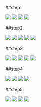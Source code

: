 ##step1


<img src="https://github.com/guoy5/open-source-lab/blob/master/image/step1.png" />


<img src="https://github.com/guoy5/open-source-lab/blob/master/image/Step1CMakeLists.png" />


<img src="https://github.com/guoy5/open-source-lab/blob/master/image/Step1tutorial.png" />


<img src="https://github.com/guoy5/open-source-lab/blob/master/image/Step1tutorialconfig.png" />

##step2

<img src="https://github.com/guoy5/open-source-lab/blob/master/image/Step2.png" />

<img src="https://github.com/guoy5/open-source-lab/blob/master/image/step2CMakeLists.png" />

<img src="https://github.com/guoy5/open-source-lab/blob/master/image/step2cmakeliststoplevel.png" />

<img src="https://github.com/guoy5/open-source-lab/blob/master/image/step2tutorial.png" />

<img src="https://github.com/guoy5/open-source-lab/blob/master/image/step2tutorialconfig.png" />

##step3

<img src="https://github.com/guoy5/open-source-lab/blob/master/image/Step3.png" />

<img src="https://github.com/guoy5/open-source-lab/blob/master/image/step3cmakelists.png" />

<img src="https://github.com/guoy5/open-source-lab/blob/master/image/step3cmakelistspart1.png" />

<img src="https://github.com/guoy5/open-source-lab/blob/master/image/step3cmakelistspart2.png" />

<img src="https://github.com/guoy5/open-source-lab/blob/master/image/step3tutorial.png" />

##step4

<img src="https://github.com/guoy5/open-source-lab/blob/master/image/Step4.png" />

<img src="https://github.com/guoy5/open-source-lab/blob/master/image/step4cmakelists.png" />

<img src="https://github.com/guoy5/open-source-lab/blob/master/image/step4mysqrt.png" />

<img src="https://github.com/guoy5/open-source-lab/blob/master/image/step4tutorialconfig.png" />

##step5

<img src="https://github.com/guoy5/open-source-lab/blob/master/image/Step5.png" />

<img src="https://github.com/guoy5/open-source-lab/blob/master/image/step5cmakelists.png" />

<img src="https://github.com/guoy5/open-source-lab/blob/master/image/step5cmakeliststoplevel.png" />

<img src="https://github.com/guoy5/open-source-lab/blob/master/image/step5cmakeliststoplevelpart2.png" />
